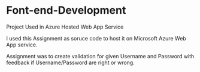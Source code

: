 # Font-end-Development
Project Used in Azure Hosted Web App Service

I used this Assignment as soruce code to host it on Microsoft Azure Web App service.

Assignment was to create validation for given Username and Password with feedback if Username/Password are right or wrong.
